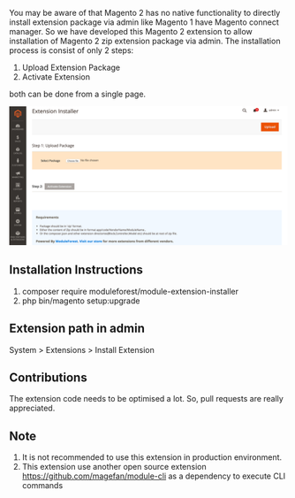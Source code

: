 You may be aware of that Magento 2 has no native functionality to directly install extension package via admin like Magento 1 have Magento connect manager. So we have developed this Magento 2 extension to allow installation of Magento 2 zip extension package via admin. The installation process is consist of only 2 steps:

1. Upload Extension Package
2. Activate Extension

both can be done from a single page.

![Screenshot](https://raw.githubusercontent.com/moduleforest/magento2-extension-installer/master/screenshot.png)

## Installation Instructions

1. composer require moduleforest/module-extension-installer
2. php bin/magento setup:upgrade

## Extension path in admin

System > Extensions > Install Extension

## Contributions

The extension code needs to be optimised a lot. So, pull requests are really appreciated.

## Note

1. It is not recommended to use this extension in production environment.
2. This extension use another open source extension https://github.com/magefan/module-cli as a dependency to execute CLI commands 
